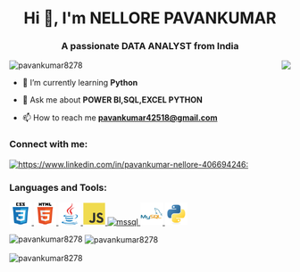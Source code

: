 
<h1 align="center">Hi 👋, I'm NELLORE PAVANKUMAR</h1>
<h3 align="center">A passionate DATA ANALYST from India</h3>
<img align="right"src="https://img.freepik.com/premium-vector/boy-coding-designing-with-pc-illustration_418302-2378.jpg>

<p align="left"> <img src="https://komarev.com/ghpvc/?username=pavankumar8278&label=Profile%20views&color=0e75b6&style=flat" alt="pavankumar8278" /> </p>

- 🌱 I’m currently learning **Python**

- 💬 Ask me about **POWER BI,SQL,EXCEL PYTHON**

- 📫 How to reach me **pavankumar42518@gmail.com**

<h3 align="left">Connect with me:</h3>
<p align="left">
<a href="https://linkedin.com/in/https://www.linkedin.com/in/pavankumar-nellore-406694246:" target="blank"><img align="center" src="https://raw.githubusercontent.com/rahuldkjain/github-profile-readme-generator/master/src/images/icons/Social/linked-in-alt.svg" alt="https://www.linkedin.com/in/pavankumar-nellore-406694246:" height="30" width="40" /></a>
</p>

<h3 align="left">Languages and Tools:</h3>
<p align="left"> <a href="https://www.w3schools.com/css/" target="_blank" rel="noreferrer"> <img src="https://raw.githubusercontent.com/devicons/devicon/master/icons/css3/css3-original-wordmark.svg" alt="css3" width="40" height="40"/> </a> <a href="https://www.w3.org/html/" target="_blank" rel="noreferrer"> <img src="https://raw.githubusercontent.com/devicons/devicon/master/icons/html5/html5-original-wordmark.svg" alt="html5" width="40" height="40"/> </a> <a href="https://www.java.com" target="_blank" rel="noreferrer"> <img src="https://raw.githubusercontent.com/devicons/devicon/master/icons/java/java-original.svg" alt="java" width="40" height="40"/> </a> <a href="https://developer.mozilla.org/en-US/docs/Web/JavaScript" target="_blank" rel="noreferrer"> <img src="https://raw.githubusercontent.com/devicons/devicon/master/icons/javascript/javascript-original.svg" alt="javascript" width="40" height="40"/> </a> <a href="https://www.microsoft.com/en-us/sql-server" target="_blank" rel="noreferrer"> <img src="https://www.svgrepo.com/show/303229/microsoft-sql-server-logo.svg" alt="mssql" width="40" height="40"/> </a> <a href="https://www.mysql.com/" target="_blank" rel="noreferrer"> <img src="https://raw.githubusercontent.com/devicons/devicon/master/icons/mysql/mysql-original-wordmark.svg" alt="mysql" width="40" height="40"/> </a> <a href="https://www.python.org" target="_blank" rel="noreferrer"> <img src="https://raw.githubusercontent.com/devicons/devicon/master/icons/python/python-original.svg" alt="python" width="40" height="40"/> </a> </p>

<p><img align="left" src="https://github-readme-stats.vercel.app/api/top-langs?username=pavankumar8278&show_icons=true&locale=en&layout=compact" alt="pavankumar8278" /></p>

<p>&nbsp;<img align="center" src="https://github-readme-stats.vercel.app/api?username=pavankumar8278&show_icons=true&locale=en" alt="pavankumar8278" /></p>

<p><img align="center" src="https://github-readme-streak-stats.herokuapp.com/?user=pavankumar8278&" alt="pavankumar8278" /></p>





